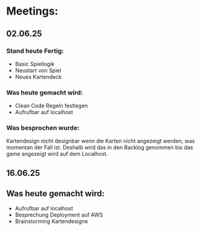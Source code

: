 # Meetings:

## 02.06.25
### Stand heute Fertig:
- Basic Spiellogik
- Neustart von Spiel
- Neues Kartendeck

### Was heute gemacht wird:
  - Clean Code Regeln festlegen
  - Aufrufbar auf localhost

### Was besprochen wurde: 
   Kartendesign nicht designbar wenn die Karten nicht angezeigt werden, was momentan der Fall ist. Deshalb wird das in den Backlog genommen
    bis das game angezeigt wird auf dem Localhost.


## 16.06.25

## Was heute gemacht wird:
- Aufrufbar auf localhost
- Besprechung Deployment auf AWS
- Brainstorming Kartendesigne

